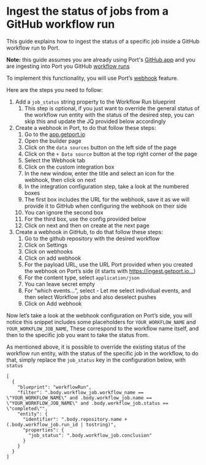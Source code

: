 # Ingest the status of jobs from a GitHub workflow run

This guide explains how to ingest the status of a specific job inside a GitHub workflow run to Port.

**Note:** this guide assumes you are already using Port's [GitHub app](https://docs.getport.io/build-your-software-catalog/sync-data-to-catalog/git/github/) and you are ingesting into Port you GitHub [workflow runs](https://docs.getport.io/build-your-software-catalog/sync-data-to-catalog/git/github/examples#mapping-repositories-workflows-and-workflow-runs)

To implement this functionality, you will use Port’s [webhook](https://docs.getport.io/build-your-software-catalog/sync-data-to-catalog/webhook/) feature.

Here are the steps you need to follow:

1. Add a `job_status` string property to the Workflow Run blueprint
   1. This step is optional, if you just want to override the general status of the workflow run entity with the status of the desired step, you can skip this and update the JQ provided below accordingly
2. Create a webhook in Port, to do that follow these steps:
   1. Go to the [app.getport.io](https://app.getport.io)
   2. Open the builder page
   3. Click on the `data sources` button on the left side of the page
   4. Click on the `+ Data source` button at the top right corner of the page
   5. Select the Webhook tab
   6. Click on the custom integration box
   7. In the new window, enter the title and select an icon for the webhook, then click on next
   8. In the integration configuration step, take a look at the numbered boxes
   9. The first box includes the URL for the webhook, save it as we will provide it to GitHub when configuring the webhook on their side
   10. You can ignore the second box
   11. For the third box, use the config provided below
   12. Click on next and then on create at the next page
3.  Create a webhook in GitHub, to do that follow these steps:
    1.  Go to the github repository with the desired workflow
    2.  Click on Settings
    3.  Click on webhooks
    4.  Click on add webhook
    5.  For the payload URL, use the URL Port provided when you created the webhook on Port’s side (it starts with https://ingest.getport.io…)
    6.  For the content type, select `application/json`
    7.  You can leave secret empty
    8.  For “which events…“, select - Let me select individual events, and then select Workflow jobs and also deselect pushes
    9.  Click on Add webhook


Now let’s take a look at the webhook configuration on Port’s side, you will notice this snippet includes some placeholders for `YOUR_WORKFLOW_NAME` and `YOUR_WORKFLOW_JOB_NAME`, These correspond to the workflow name itself, and then to the specific job you want to take the status from. 

As mentioned above, it is possible to override the existing status of the workflow run entity, with the status of the specific job in the workflow, to do that, simply replace the `job_status` key in the configuration below, with `status`

```
[
  {
    "blueprint": "workflowRun",
    "filter": ".body.workflow_job.workflow_name == \"YOUR_WORKFLOW_NAME\" and .body.workflow_job.name == \"YOUR_WORKFLOW_JOB_NAME\" and .body.workflow_job.status == \"completed\"",
    "entity": {
      "identifier": ".body.repository.name + (.body.workflow_job.run_id | tostring)",
      "properties": {
        "job_status": ".body.workflow_job.conclusion"
      }
    }
  }
]
```